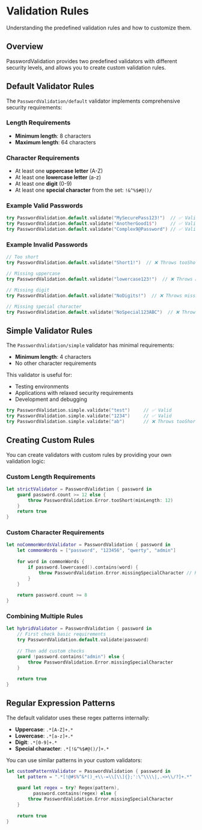 # Validation Rules

Understanding the predefined validation rules and how to customize them.

## Overview

PasswordValidation provides two predefined validators with different security levels, and allows you to create custom validation rules.

## Default Validator Rules

The ``PasswordValidation/default`` validator implements comprehensive security requirements:

### Length Requirements
- **Minimum length**: 8 characters
- **Maximum length**: 64 characters

### Character Requirements
- At least one **uppercase letter** (A-Z)
- At least one **lowercase letter** (a-z)
- At least one **digit** (0-9)
- At least one **special character** from the set: `!&^%$#@()/`

### Example Valid Passwords
```swift
try PasswordValidation.default.validate("MySecurePass123!")  // ✅ Valid
try PasswordValidation.default.validate("AnotherGood1$")     // ✅ Valid
try PasswordValidation.default.validate("Complex9@Password") // ✅ Valid
```

### Example Invalid Passwords
```swift
// Too short
try PasswordValidation.default.validate("Short1!")  // ❌ Throws tooShort

// Missing uppercase
try PasswordValidation.default.validate("lowercase123!")  // ❌ Throws missingUppercase

// Missing digit
try PasswordValidation.default.validate("NoDigits!")  // ❌ Throws missingDigit

// Missing special character
try PasswordValidation.default.validate("NoSpecial123ABC")  // ❌ Throws missingSpecialCharacter
```

## Simple Validator Rules

The ``PasswordValidation/simple`` validator has minimal requirements:

- **Minimum length**: 4 characters
- No other character requirements

This validator is useful for:
- Testing environments
- Applications with relaxed security requirements
- Development and debugging

```swift
try PasswordValidation.simple.validate("test")     // ✅ Valid
try PasswordValidation.simple.validate("1234")     // ✅ Valid
try PasswordValidation.simple.validate("ab")       // ❌ Throws tooShort
```

## Creating Custom Rules

You can create validators with custom rules by providing your own validation logic:

### Custom Length Requirements
```swift
let strictValidator = PasswordValidation { password in
    guard password.count >= 12 else {
        throw PasswordValidation.Error.tooShort(minLength: 12)
    }
    return true
}
```

### Custom Character Requirements
```swift
let noCommonWordsValidator = PasswordValidation { password in
    let commonWords = ["password", "123456", "qwerty", "admin"]
    
    for word in commonWords {
        if password.lowercased().contains(word) {
            throw PasswordValidation.Error.missingSpecialCharacter // Reuse existing error
        }
    }
    
    return password.count >= 8
}
```

### Combining Multiple Rules
```swift
let hybridValidator = PasswordValidation { password in
    // First check basic requirements
    try PasswordValidation.default.validate(password)
    
    // Then add custom checks
    guard !password.contains("admin") else {
        throw PasswordValidation.Error.missingSpecialCharacter
    }
    
    return true
}
```

## Regular Expression Patterns

The default validator uses these regex patterns internally:

- **Uppercase**: `.*[A-Z]+.*`
- **Lowercase**: `.*[a-z]+.*`
- **Digit**: `.*[0-9]+.*`
- **Special character**: `.*[!&^%$#@()/]+.*`

You can use similar patterns in your custom validators:

```swift
let customPatternValidator = PasswordValidation { password in
    let pattern = ".*[!@#$%^&*()_+\\-=\\[\\]{};':\"\\\\|,.<>\\/?]+.*"
    
    guard let regex = try? Regex(pattern),
          password.contains(regex) else {
        throw PasswordValidation.Error.missingSpecialCharacter
    }
    
    return true
}
```